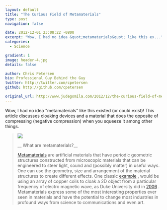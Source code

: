 ```yaml
---
layout: default
title: "The Curious Field of Metamaterials"
type: post
navigation: false

date: 2012-12-01 23:08:22 -0800
excerpt: "Wow, I had no idea &quot;metamaterials&quot; like this ex..."
categories:
  - Science

gradient: 1
image: header-4.jpg
details: false

author: Chris Petersen
bio: Professional Guy Behind the Guy
twitter: http://twitter.com/cpetersen
github: http://github.com/cpetersen

original_url: http://www.judegomila.com/2012/12/the-curious-field-of-metamaterials.html
---
```



Wow, I had no idea "metamaterials" like this existed (or could exist)! This article discusses cloaking devices and a material that does the opposite of compressing (negative compression) when you squeeze it among other things. 

 >   [![](/attachments/24dfcc49cacdd97ff0f86d8346a0bfe5/image.png)](http://4.bp.blogspot.com/-EZSqpPCx28U/ULqiQhs-L-I/AAAAAAAACUI/Eax9H2N9Dgs/s1600/metamaterials.png)  
 > 
 >  __ What are metamaterials?__ 
 > 
 >  [Metamaterials](http://en.wikipedia.org/wiki/Metamaterials)   are artificial materials that have periodic geometric structures constructed from microscopic materials that can be engineered to steer light, sound and (possibly matter) in useful ways. One can use the geometry, size and arrangement of the material structures to create different effects. One classic   [example](http://www.youtube.com/watch?v=Ja_fuZyHDuk)  , would be using an array of copper coils to cloak a 2D object from a particular frequency of electro magnetic wave, as Duke University did in   [2006](http://today.duke.edu/2006/10/cloakdemo.html) . Metamaterials express some of the most interesting properties ever seen in materials and have the potential to change most industries in profound ways from science to communications and even art. 

